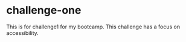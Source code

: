 # challenge-one
This is for challenge1 for my bootcamp. This challenge has a focus on accessibility. 
